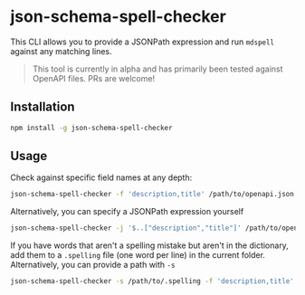# json-schema-spell-checker

This CLI allows you to provide a JSONPath expression and run `mdspell` against any matching lines.

> This tool is currently in alpha and has primarily been tested against OpenAPI files. PRs are welcome!

## Installation

```bash
npm install -g json-schema-spell-checker
```

## Usage

Check against specific field names at any depth:

```bash
json-schema-spell-checker -f 'description,title' /path/to/openapi.json
```

Alternatively, you can specify a JSONPath expression yourself

```bash
json-schema-spell-checker -j '$..["description","title"]' /path/to/openapi.json
```

If you have words that aren't a spelling mistake but aren't in the dictionary, add them to a `.spelling` file (one word per line) in the current folder. Alternatively, you can provide a path with `-s`

```bash
json-schema-spell-checker -s /path/to/.spelling -f 'description,title' /path/to/openapi.json
```

